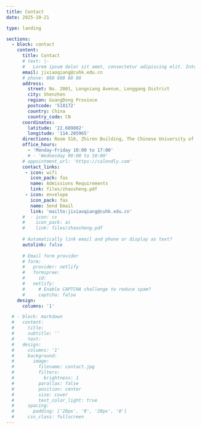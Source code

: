 ```yaml
---
title: Contact
date: 2025-10-21

type: landing

sections:
  - block: contact
    content:
      title: Contact
      # text: |-
      #   Lorem ipsum dolor sit amet, consectetur adipiscing elit. Integer tempus augue non tempor egestas. Proin nisl nunc, dignissim in accumsan dapibus, auctor ullamcorper neque. Quisque at elit felis. Vestibulum ante ipsum primis in faucibus orci luctus et ultrices posuere cubilia curae; Aenean eget elementum odio. Cras interdum eget risus sit amet aliquet. In volutpat, nisl ut fringilla dignissim, arcu nisl suscipit ante, at accumsan sapien nisl eu eros.
      email: jixiaoqiang@cuhk.edu.cn
      # phone: 888 888 88 88
      address:
        street: No. 2001, Longxiang Avenue, Longgang District
        city: Shenzhen
        region: GuangDong Province
        postcode: '518172'
        country: China
        country_code: CN
      coordinates:
        latitude: '22.689802'
        longitude: '114.205965'
      directions: Room 516, Zhiren Building, The Chinese University of Hong Kong, Shenzhen
      office_hours:
        - 'Monday-Friday 10:00 to 17:00'
        # - 'Wednesday 09:00 to 10:00'
      # appointment_url: 'https://calendly.com'
      contact_links:
       - icon: wifi
         icon_pack: fas
         name: Admissions Requirements
         link: files/zhaosheng.pdf
       - icon: envelope
         icon_pack: fas
         name: Send Email
         link: 'mailto:jixiaoqiang@cuhk.edu.cn'
      #  - icon: cv
      #    icon_pack: ai
      #    link: files/zhaosheng.pdf
    
      # Automatically link email and phone or display as text?
      autolink: false
    
      # Email form provider
      # form:
      #   provider: netlify
      #   formspree:
      #     id:
      #   netlify:
      #     # Enable CAPTCHA challenge to reduce spam?
      #     captcha: false
    design:
      columns: '1'

  # - block: markdown
  #   content:
  #     title:
  #     subtitle: ''
  #     text:
  #   design:
  #     columns: '1'
  #     background:
  #       image: 
  #         filename: contact.jpg
  #         filters:
  #           brightness: 1
  #         parallax: false
  #         position: center
  #         size: cover
  #         text_color_light: true
  #     spacing:
  #       padding: ['20px', '0', '20px', '0']
  #     css_class: fullscreen
---
```

